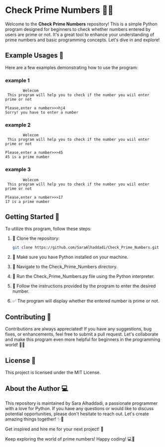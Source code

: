 # Check Prime Numbers 💫🔢

Welcome to the **Check Prime Numbers** repository! This is a simple Python program designed for beginners to check whether numbers entered by users are prime or not. It's a great tool to enhance your understanding of prime numbers and basic programming concepts. Let's dive in and explore!

## Example Usages 🚀

Here are a few examples demonstrating how to use the program:

### example 1
```
		Welecom
 This program will help you to check if the number you wiil enter prime or not

Please,enter a number>>>hj4
Sorry! you have to enter a number

```

### example 2
```
		Welecom
 This program will help you to check if the number you wiil enter prime or not

Please,enter a number>>>45
45 is a prime number
```

### example 3
```
		Welecom
 This program will help you to check if the number you wiil enter prime or not

Please,enter a number>>>17
17 is a prime number
```

## Getting Started 🌟

To utilize this program, follow these steps:

1. 🔗 Clone the repository:
   ```bash
   git clone https://github.com/SaraAlhaddadi/Check_Prime_Numbers.git
   ```
   

 2. 🐍 Make sure you have Python installed on your machine.

 3. 📂 Navigate to the Check_Prime_Numbers directory.

 4. 🏃 Run the Check_Prime_Numbers.py file using the Python interpreter.

 5. 📝 Follow the instructions provided by the program to enter the desired number.

 6. ✅ The program will display whether the entered number is prime or not.

## Contributing 🤝

Contributions are always appreciated! If you have any suggestions, bug fixes, or enhancements, feel free to submit a pull request. Let's collaborate and make this program even more helpful for beginners in the programming world! 🌟💪

## License 📜

This project is licensed under the MIT License.

## About the Author 💻

This repository is maintained by Sara Alhaddadi, a passionate programmer with a love for Python. If you have any questions or would like to discuss potential opportunities, please don't hesitate to reach out. Let's create amazing things together! ✨🚀

Get inspired and hire me for your next project! 🌟

Keep exploring the world of prime numbers! Happy coding! 💻🔢
